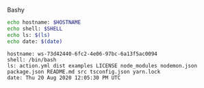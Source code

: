 
Bashy

``` bash
echo hostname: $HOSTNAME
echo shell: $SHELL
echo ls: $(ls)
echo date: $(date)
```

``` markdown-code-runner output
hostname: ws-73d42440-6fc2-4e06-97bc-6a13f5ac0094
shell: /bin/bash
ls: action.yml dist examples LICENSE node_modules nodemon.json package.json README.md src tsconfig.json yarn.lock
date: Thu 20 Aug 2020 12:05:30 PM UTC
```
